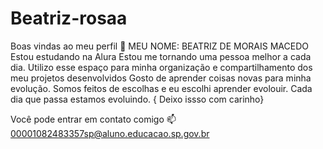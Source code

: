 # Beatriz-rosaa  
Boas vindas ao meu perfil 💙
MEU NOME: BEATRIZ DE MORAIS MACEDO                                                                                                                                               Estou estudando na Alura
Estou me tornando uma pessoa melhor a cada dia.
Utilizo esse espaço para minha organização e compartilhamento dos meu projetos desenvolvidos                                                                                                  Gosto de aprender coisas novas para minha evolução.
 Somos feitos de escolhas e eu escolhi aprender evolouir.
 Cada dia que passa estamos evoluindo.
 { Deixo issso com carinho}

 Você pode entrar em contato comigo 📫
 00001082483357sp@aluno.educacao.sp.gov.br

 
